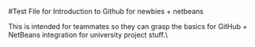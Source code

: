 #Test File for Introduction to Github for newbies + netbeans

This is intended for teammates so they can grasp the basics for GitHub + NetBeans integration for university project stuff.\
